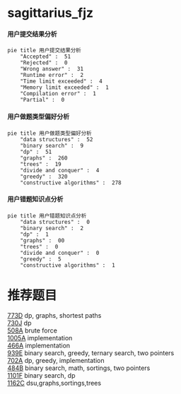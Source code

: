# sagittarius_fjz

<!-- tabs:start -->



#### **用户提交结果分析**

```mermaid
pie title 用户提交结果分析
    "Accepted" :  51
    "Rejected" :  0
    "Wrong answer" :  31
    "Runtime error" :  2
    "Time limit exceeded" :  4
    "Memory limit exceeded" :  1
    "Compilation error" :  1
    "Partial" :  0
```

#### **用户做题类型偏好分析**

```mermaid
pie title 用户做题类型偏好分析
    "data structures" :  52
    "binary search" :  9
    "dp" :  51
    "graphs" :  260
    "trees" :  19
    "divide and conquer" :  4
    "greedy" :  320
    "constructive algorithms" :  278
```
#### **用户错题知识点分析**

```mermaid
pie title 用户错题知识点分析
    "data structures" :  0
    "binary search" :  2
    "dp" :  1
    "graphs" :  00
    "trees" :  0
    "divide and conquer" :  0
    "greedy" :  5
    "constructive algorithms" :  1
```



<!-- tabs:end -->
# 推荐题目
[773D](https://codeforces.com/contest/773/problem/D)		dp,
                        graphs,
                        shortest paths		  
[730J](https://codeforces.com/contest/730/problem/J)		dp		  
[508A](https://codeforces.com/contest/508/problem/A)		brute force		  
[1005A](https://codeforces.com/contest/1005/problem/A)		implementation		  
[466A](https://codeforces.com/contest/466/problem/A)		implementation		  
[939E](https://codeforces.com/contest/939/problem/E)		binary search,
                        greedy,
                        ternary search,
                        two pointers		  
[702A](https://codeforces.com/contest/702/problem/A)		dp,
                        greedy,
                        implementation		  
[484B](https://codeforces.com/contest/484/problem/B)		binary search,
                        math,
                        sortings,
                        two pointers		  
[1101F](https://codeforces.com/contest/1101/problem/F)		binary search,
                        dp		  
[1162C](https://codeforces.com/contest/1162/problem/C)		dsu,graphs,sortings,trees		  
